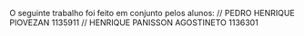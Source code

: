 O seguinte trabalho foi feito em conjunto pelos alunos:
// PEDRO HENRIQUE PIOVEZAN 1135911
// HENRIQUE PANISSON AGOSTINETO 1136301
